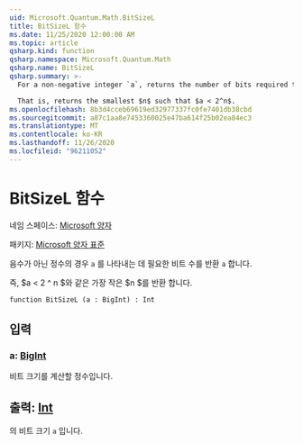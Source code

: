 ```yaml
---
uid: Microsoft.Quantum.Math.BitSizeL
title: BitSizeL 함수
ms.date: 11/25/2020 12:00:00 AM
ms.topic: article
qsharp.kind: function
qsharp.namespace: Microsoft.Quantum.Math
qsharp.name: BitSizeL
qsharp.summary: >-
  For a non-negative integer `a`, returns the number of bits required to represent `a`.

  That is, returns the smallest $n$ such that $a < 2^n$.
ms.openlocfilehash: 8b3d4cceb69619ed32977337fc0fe7401db38cbd
ms.sourcegitcommit: a87c1aa8e7453360025e47ba614f25b02ea84ec3
ms.translationtype: MT
ms.contentlocale: ko-KR
ms.lasthandoff: 11/26/2020
ms.locfileid: "96211052"
---
```

# <a name="bitsizel-function"></a>BitSizeL 함수

네임 스페이스: [Microsoft 양자](xref:Microsoft.Quantum.Math)

패키지: [Microsoft 양자 표준](https://nuget.org/packages/Microsoft.Quantum.Standard)


음수가 아닌 정수의 경우 `a` 를 나타내는 데 필요한 비트 수를 반환 `a` 합니다.

즉, $a < 2 ^ n $와 같은 가장 작은 $n $를 반환 합니다.

```qsharp
function BitSizeL (a : BigInt) : Int
```


## <a name="input"></a>입력

### <a name="a--bigint"></a>a: [BigInt](xref:microsoft.quantum.lang-ref.bigint)

비트 크기를 계산할 정수입니다.



## <a name="output--int"></a>출력: [Int](xref:microsoft.quantum.lang-ref.int)

의 비트 크기 `a` 입니다.